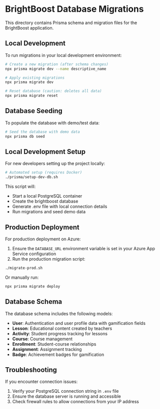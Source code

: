 # BrightBoost Database Migrations

This directory contains Prisma schema and migration files for the BrightBoost application.

## Local Development

To run migrations in your local development environment:

```bash
# Create a new migration (after schema changes)
npx prisma migrate dev --name descriptive_name

# Apply existing migrations
npx prisma migrate dev

# Reset database (caution: deletes all data)
npx prisma migrate reset
```

## Database Seeding

To populate the database with demo/test data:

```bash
# Seed the database with demo data
npx prisma db seed
```

## Local Development Setup

For new developers setting up the project locally:

```bash
# Automated setup (requires Docker)
./prisma/setup-dev-db.sh
```

This script will:
- Start a local PostgreSQL container
- Create the brightboost database
- Generate .env file with local connection details
- Run migrations and seed demo data

## Production Deployment

For production deployment on Azure:

1. Ensure the `DATABASE_URL` environment variable is set in your Azure App Service configuration
2. Run the production migration script:

```bash
./migrate-prod.sh
```

Or manually run:

```bash
npx prisma migrate deploy
```

## Database Schema

The database schema includes the following models:

- **User**: Authentication and user profile data with gamification fields
- **Lesson**: Educational content created by teachers
- **Activity**: Student progress tracking for lessons
- **Course**: Course management
- **Enrollment**: Student-course relationships
- **Assignment**: Assignment tracking
- **Badge**: Achievement badges for gamification

## Troubleshooting

If you encounter connection issues:

1. Verify your PostgreSQL connection string in `.env` file
2. Ensure the database server is running and accessible
3. Check firewall rules to allow connections from your IP address
